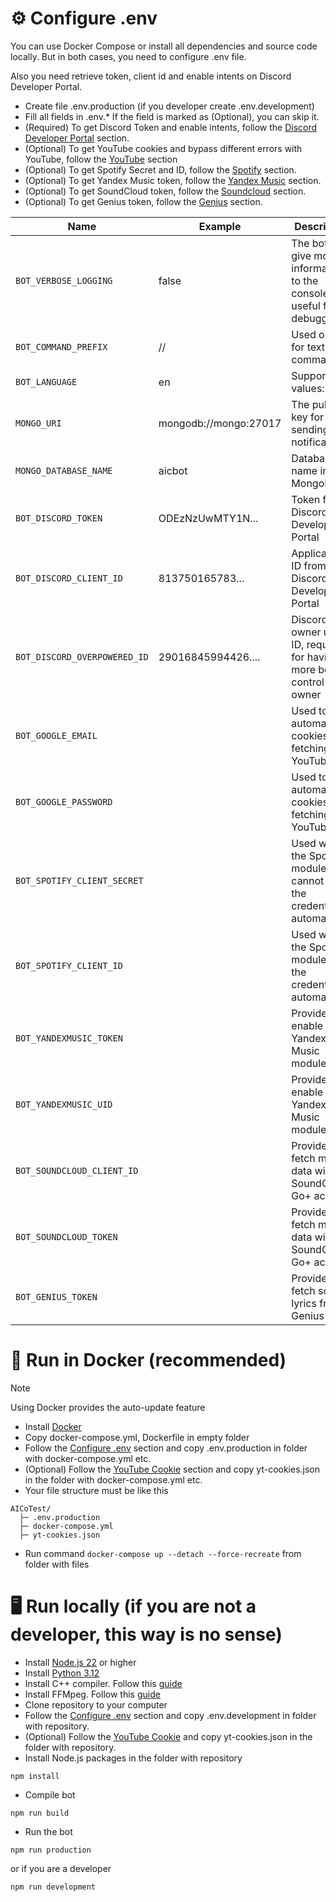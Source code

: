 # ⚙️ Configure .env

You can use Docker Compose or install all dependencies and source code locally.
But in both cases, you need to configure .env file.

Also you need retrieve token, client id and enable intents on Discord Developer Portal.

- Create file .env.production (if you developer create .env.development)
- Fill all fields in .env.* If the field is marked as (Optional), you can skip it.
- (Required) To get Discord Token and enable intents, follow the [Discord Developer Portal](https://github.com/AlexInCube/AlCoTest/wiki/API-Configure#discord-developer-portal-required) section.
- (Optional) To get YouTube cookies and bypass different errors with YouTube, follow the [YouTube](https://github.com/AlexInCube/AlCoTest/wiki/API-Configure#-youtube-cookie-optional) section
- (Optional) To get Spotify Secret and ID, follow the [Spotify](https://github.com/AlexInCube/AlCoTest/wiki/API-Configure#spotify-optional) section.
- (Optional) To get Yandex Music token, follow the [Yandex Music](https://github.com/AlexInCube/AlCoTest/wiki/API-Configure#yandex-music-optional) section.
- (Optional) To get SoundCloud token, follow the [Soundcloud](https://github.com/AlexInCube/AlCoTest/wiki/API-Configure#soundcloud-optional) section.
- (Optional) To get Genius token, follow the [Genius](https://github.com/AlexInCube/AlCoTest/wiki/API-Configure#genius-optional) section.

| Name                         | Example               | Description                                                               | Required |
|------------------------------|-----------------------|---------------------------------------------------------------------------|----------|
| `BOT_VERBOSE_LOGGING`        | false                 | The bot will give more information to the console, useful for debugging   | ❌        |
| `BOT_COMMAND_PREFIX`         | //                    | Used only for text commands                                               | ✔️       |
| `BOT_LANGUAGE`               | en                    | Supported values: en ru                                                   | ❌        |
| `MONGO_URI`                  | mongodb://mongo:27017 | The public key for sending notifications                                  | ✔️       |
| `MONGO_DATABASE_NAME`        | aicbot                | Database name in MongoDB                                                  | ✔️       |
| `BOT_DISCORD_TOKEN`          | ODEzNzUwMTY1N...      | Token from Discord Developer Portal                                       | ✔️       |
| `BOT_DISCORD_CLIENT_ID`      | 813750165783...       | Application ID from Discord Developer Portal                              | ✔️       |
| `BOT_DISCORD_OVERPOWERED_ID` | 29016845994426....    | Discord bot owner user ID, required for having more bot control for owner | ✔️       |
| `BOT_GOOGLE_EMAIL`           |                       | Used to automate cookies fetching for YouTube                             | ❌        |
| `BOT_GOOGLE_PASSWORD`        |                       | Used to automate cookies fetching for YouTube                           ❌ |          |
| `BOT_SPOTIFY_CLIENT_SECRET`  |                       | Used when the Spotify module cannot get the credentials automatically     | ❌        |
| `BOT_SPOTIFY_CLIENT_ID`      |                       | Used when the Spotify module get the credentials automatically            | ❌        |
| `BOT_YANDEXMUSIC_TOKEN`      |                       | Provide to enable Yandex Music module                                     | ❌        |
| `BOT_YANDEXMUSIC_UID`        |                       | Provide to enable Yandex Music module                                     | ❌        |
| `BOT_SOUNDCLOUD_CLIENT_ID`   |                       | Provide to fetch more data with SoundCloud Go+ account                    | ❌        |
| `BOT_SOUNDCLOUD_TOKEN`       |                       | Provide to fetch more data with SoundCloud Go+ account                    | ❌        |
| `BOT_GENIUS_TOKEN`           |                       | Provide to fetch songs lyrics from Genius                                 |          |

# 🐋 Run in Docker (recommended)

> [!NOTE]
> Using Docker provides the auto-update feature

- Install [Docker](https://www.docker.com/get-started/)
- Copy docker-compose.yml, Dockerfile in empty folder
- Follow the [Configure .env](#-configure-env) section and copy .env.production in folder with docker-compose.yml etc.
- (Optional) Follow the [YouTube Cookie](https://github.com/AlexInCube/AlCoTest/wiki/API-Configure#-youtube-cookie-optional) section and copy yt-cookies.json in the folder with docker-compose.yml etc.
- Your file structure must be like this

```
AICoTest/
  ├─ .env.production
  ├─ docker-compose.yml
  ├─ yt-cookies.json
```

- Run command `docker-compose up --detach --force-recreate` from folder with files

# 🖥️ Run locally (if you are not a developer, this way is no sense)

- Install [Node.js 22](https://nodejs.org/en/download/prebuilt-installer) or higher
- Install [Python 3.12](https://www.python.org/downloads/)
- Install C++ compiler. Follow this [guide](https://github.com/nodejs/node-gyp#on-windows)
- Install FFMpeg. Follow this [guide](https://www.wikihow.com/Install-FFmpeg-on-Windows)
- Clone repository to your computer
- Follow the [Configure .env](#-configure-env) section and copy .env.development in folder with repository.
- (Optional) Follow the [YouTube Cookie](https://github.com/AlexInCube/AlCoTest/wiki/API-Configure#-youtube-cookie-optional) and copy yt-cookies.json in the folder with repository.
- Install Node.js packages in the folder with repository

```npm
npm install
```

- Compile bot

```
npm run build
```

- Run the bot

```
npm run production
```
or if you are a developer
```
npm run development
```
